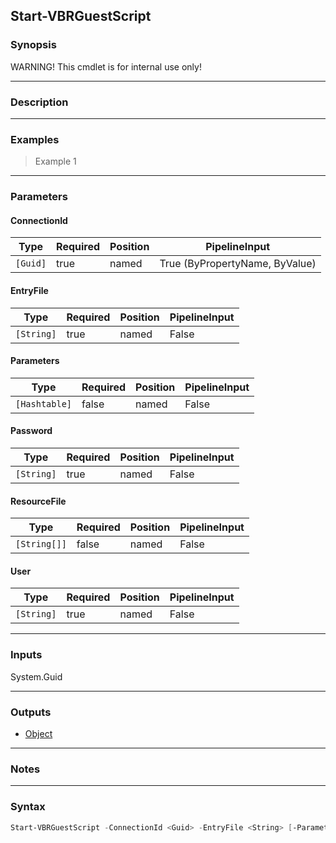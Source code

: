 Start-VBRGuestScript
--------------------

### Synopsis
WARNING! This cmdlet is for internal use only!

---

### Description

---

### Examples
> Example 1

---

### Parameters
#### **ConnectionId**

|Type    |Required|Position|PipelineInput                 |
|--------|--------|--------|------------------------------|
|`[Guid]`|true    |named   |True (ByPropertyName, ByValue)|

#### **EntryFile**

|Type      |Required|Position|PipelineInput|
|----------|--------|--------|-------------|
|`[String]`|true    |named   |False        |

#### **Parameters**

|Type         |Required|Position|PipelineInput|
|-------------|--------|--------|-------------|
|`[Hashtable]`|false   |named   |False        |

#### **Password**

|Type      |Required|Position|PipelineInput|
|----------|--------|--------|-------------|
|`[String]`|true    |named   |False        |

#### **ResourceFile**

|Type        |Required|Position|PipelineInput|
|------------|--------|--------|-------------|
|`[String[]]`|false   |named   |False        |

#### **User**

|Type      |Required|Position|PipelineInput|
|----------|--------|--------|-------------|
|`[String]`|true    |named   |False        |

---

### Inputs
System.Guid

---

### Outputs
* [Object](https://learn.microsoft.com/en-us/dotnet/api/System.Object)

---

### Notes

---

### Syntax
```PowerShell
Start-VBRGuestScript -ConnectionId <Guid> -EntryFile <String> [-Parameters <Hashtable>] -Password <String> [-ResourceFile <String[]>] -User <String> [<CommonParameters>]
```
